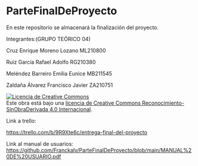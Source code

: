 # ParteFinalDeProyecto
En este repositorio se almacenará la finalización del proyecto.

Integrantes:(GRUPO TEÓRICO 04)

Cruz Enrique Moreno Lozano ML210800

Ruiz García Rafael Adolfo RG210380

Meléndez Barreiro Emilia Eunice MB211545

Zaldaña Álvarez Francisco Javier ZA210751

<a rel="license" href="http://creativecommons.org/licenses/by-nd/4.0/"><img alt="Licencia de Creative Commons" style="border-width:0" src="https://i.creativecommons.org/l/by-nd/4.0/88x31.png" /></a><br />Este obra está bajo una <a rel="license" href="http://creativecommons.org/licenses/by-nd/4.0/">licencia de Creative Commons Reconocimiento-SinObraDerivada 4.0 Internacional</a>.

Link a trello: 

https://trello.com/b/9R9Xte6c/entrega-final-del-proyecto

Link al manual de usuarios: 
https://github.com/Franckalv/ParteFinalDeProyecto/blob/main/MANUAL%20DE%20USUARIO.pdf

